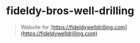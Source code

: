 # fideldy-bros-well-drilling

> Website for [https://fideldywelldrilling.com](https://fideldywelldrilling.com)
